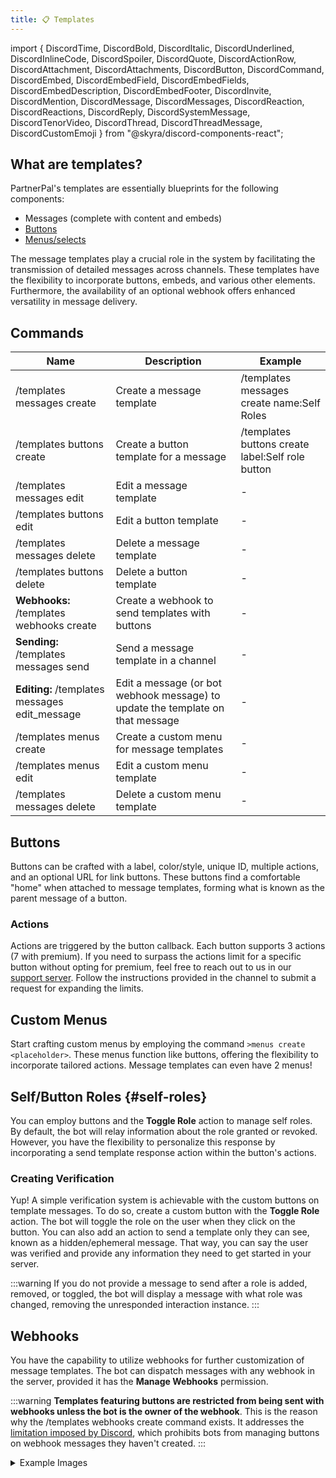 ```yaml
---
title: 📋 Templates
---
```


import { DiscordTime, DiscordBold, DiscordItalic, DiscordUnderlined, DiscordInlineCode, DiscordSpoiler, DiscordQuote, DiscordActionRow, DiscordAttachment, DiscordAttachments, DiscordButton, DiscordCommand, DiscordEmbed, DiscordEmbedField, DiscordEmbedFields, DiscordEmbedDescription, DiscordEmbedFooter, DiscordInvite, DiscordMention, DiscordMessage, DiscordMessages, DiscordReaction, DiscordReactions, DiscordReply, DiscordSystemMessage, DiscordTenorVideo, DiscordThread, DiscordThreadMessage, DiscordCustomEmoji } from "@skyra/discord-components-react";

## What are templates?
PartnerPal's templates are essentially blueprints for the following components:
- Messages (complete with content and embeds)
- [Buttons](#buttons)
- [Menus/selects](#custom-menus)

The message templates play a crucial role in the system by facilitating the transmission of detailed messages across channels. These templates have the flexibility to incorporate buttons, embeds, and various other elements. Furthermore, the availability of an optional webhook offers enhanced versatility in message delivery.


## Commands

Name | Description | Example |
--- | --- | --- |
<mention>/templates messages create</mention> | Create a message template | <mention>/templates messages create name:Self Roles</mention>
<mention>/templates buttons create</mention> | Create a button template for a message | <mention>/templates buttons create label:Self role button</mention>
<mention>/templates messages edit</mention> | Edit a message template | -
<mention>/templates buttons edit</mention> | Edit a button template | -
<mention>/templates messages delete</mention> | Delete a message template | -
<mention>/templates buttons delete</mention> | Delete a button template | -
**Webhooks:** <mention>/templates webhooks create</mention> | Create a webhook to send templates with buttons | -
**Sending:** <mention>/templates messages send</mention> | Send a message template in a channel | -
**Editing:** <mention>/templates messages edit_message</mention> | Edit a message (or bot webhook message) to update the template on that message | -
<mention>/templates menus create</mention> | Create a custom menu for message templates | -
<mention>/templates menus edit</mention> | Edit a custom menu template | -
<mention>/templates messages delete</mention> | Delete a custom menu template | -


## Buttons
Buttons can be crafted with a label, color/style, unique ID, multiple actions, and an optional URL for link buttons. These buttons find a comfortable "home" when attached to message templates, forming what is known as the parent message of a button.
### Actions
Actions are triggered by the button callback. Each button supports 3 actions (7 with premium). If you need to surpass the actions limit for a specific button without opting for premium, feel free to reach out to us in our [support server](https://r.nziie.xyz/partnerpal-support). Follow the instructions provided in the channel to submit a request for expanding the limits.

## Custom Menus
Start crafting custom menus by employing the command `>menus create <placeholder>`. These menus function like buttons, offering the flexibility to incorporate tailored actions. Message templates can even have 2 menus!

## Self/Button Roles {#self-roles}
You can employ buttons and the **Toggle Role** action to manage self roles. By default, the bot will relay information about the role granted or revoked. However, you have the flexibility to personalize this response by incorporating a send template response action within the button's actions.

### Creating Verification
Yup! A simple verification system is achievable with the custom buttons on template messages. To do so, create a custom button with the **Toggle Role** action. The bot will toggle the role on the user when they click on the button. You can also add an action to send a template only they can see, known as a hidden/ephemeral message. That way, you can say the user was verified and provide any information they need to get started in your server.

:::warning
If you do not provide a message to send after a role is added, removed, or toggled, the bot will display a message with what role was changed, removing the unresponded interaction instance.
:::

## Webhooks
You have the capability to utilize webhooks for further customization of message templates. The bot can dispatch messages with any webhook in the server, provided it has the **Manage Webhooks** permission.

:::warning
**Templates featuring buttons are restricted from being sent with webhooks unless the bot is the owner of the webhook**. This is the reason why the <mention>/templates webhooks create</mention> command exists. It addresses the <u>limitation imposed by Discord</u>, which prohibits bots from managing buttons on webhook messages they haven't created.
:::


<details className="customdetails">
<summary>Example Images</summary>

![](/img/templates1.png)
</details>
